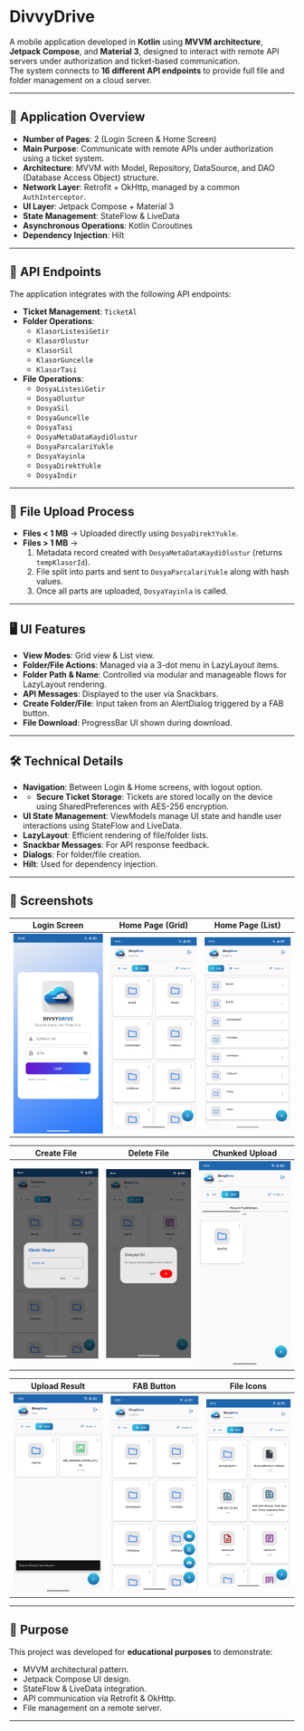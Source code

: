# DivvyDrive
A mobile application developed in **Kotlin** using **MVVM architecture**, **Jetpack Compose**, and **Material 3**, designed to interact with remote API servers under authorization and ticket-based communication.  
The system connects to **16 different API endpoints** to provide full file and folder management on a cloud server.

---

## 📱 Application Overview
- **Number of Pages**: 2 (Login Screen & Home Screen)
- **Main Purpose**: Communicate with remote APIs under authorization using a ticket system.
- **Architecture**: MVVM with Model, Repository, DataSource, and DAO (Database Access Object) structure.
- **Network Layer**: Retrofit + OkHttp, managed by a common `AuthInterceptor`.
- **UI Layer**: Jetpack Compose + Material 3
- **State Management**: StateFlow & LiveData
- **Asynchronous Operations**: Kotlin Coroutines
- **Dependency Injection**: Hilt

---

## 🔌 API Endpoints
The application integrates with the following API endpoints:

- **Ticket Management**: `TicketAl`
- **Folder Operations**:
  - `KlasorListesiGetir`
  - `KlasorOlustur`
  - `KlasorSil`
  - `KlasorGuncelle`
  - `KlasorTasi`
- **File Operations**:
  - `DosyaListesiGetir`
  - `DosyaOlustur`
  - `DosyaSil`
  - `DosyaGuncelle`
  - `DosyaTasi`
  - `DosyaMetaDataKaydiOlustur`
  - `DosyaParcalariYukle`
  - `DosyaYayinla`
  - `DosyaDirektYukle`
  - `DosyaIndir`

---

## 📂 File Upload Process
- **Files < 1 MB** → Uploaded directly using `DosyaDirektYukle`.
- **Files > 1 MB** → 
  1. Metadata record created with `DosyaMetaDataKaydiOlustur` (returns `tempKlasorId`).
  2. File split into parts and sent to `DosyaParcalariYukle` along with hash values.
  3. Once all parts are uploaded, `DosyaYayinla` is called.

---

## 🖥 UI Features
- **View Modes**: Grid view & List view.
- **Folder/File Actions**: Managed via a 3-dot menu in LazyLayout items.
- **Folder Path & Name**: Controlled via modular and manageable flows for LazyLayout rendering.
- **API Messages**: Displayed to the user via Snackbars.
- **Create Folder/File**: Input taken from an AlertDialog triggered by a FAB button.
- **File Download**: ProgressBar UI shown during download.

---

## 🛠 Technical Details
- **Navigation**: Between Login & Home screens, with logout option.
- - **Secure Ticket Storage**: Tickets are stored locally on the device using SharedPreferences with AES-256 encryption.
- **UI State Management**: ViewModels manage UI state and handle user interactions using StateFlow and LiveData.
- **LazyLayout**: Efficient rendering of file/folder lists.
- **Snackbar Messages**: For API response feedback.
- **Dialogs**: For folder/file creation.
- **Hilt**: Used for dependency injection.

---

## 📸 Screenshots

| Login Screen | Home Page (Grid) | Home Page (List) |
|--------------|-----------------|------------------|
| ![Login](screenshots/login_screen.png) | ![Grid](screenshots/main_page_grid.png) | ![List](screenshots/main_page_list.png) |

| Create File | Delete File | Chunked Upload |
|-------------|-------------|----------------|
| ![Create](screenshots/create_file.png) | ![Delete](screenshots/delete_file.png) | ![Chunked](screenshots/chunked_upload.png) |

| Upload Result | FAB Button | File Icons |
|---------------|------------|------------|
| ![Result](screenshots/chunked_upload_result.png) | ![FAB](screenshots/fab_button.png) | ![Icons](screenshots/file_icons.png) |

---

## 🎯 Purpose
This project was developed for **educational purposes** to demonstrate:
- MVVM architectural pattern.
- Jetpack Compose UI design.
- StateFlow & LiveData integration.
- API communication via Retrofit & OkHttp.
- File management on a remote server.

---
